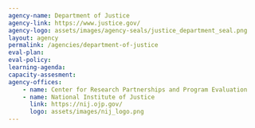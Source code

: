 ```yaml
---
agency-name: Department of Justice
agency-link: https://www.justice.gov/
agency-logo: assets/images/agency-seals/justice_department_seal.png
layout: agency
permalink: /agencies/department-of-justice
eval-plan:
eval-policy:
learning-agenda:
capacity-assesment:
agency-offices:
    - name: Center for Research Partnerships and Program Evaluation
    - name: National Institute of Justice
      link: https://nij.ojp.gov/
      logo: assets/images/nij_logo.png
---
```

